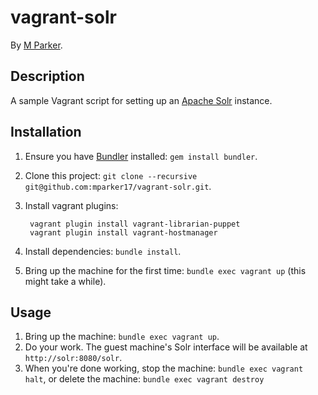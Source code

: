 # vagrant-solr

By [M Parker](https://github.com/mparker17).

## Description

A sample Vagrant script for setting up an [Apache Solr](http://lucene.apache.org/solr/) instance.

## Installation

1. Ensure you have [Bundler](http://bundler.io/) installed: `gem install bundler`.
2. Clone this project: `git clone --recursive git@github.com:mparker17/vagrant-solr.git`.
3. Install vagrant plugins:

		vagrant plugin install vagrant-librarian-puppet
		vagrant plugin install vagrant-hostmanager

4. Install dependencies: `bundle install`.
5. Bring up the machine for the first time: `bundle exec vagrant up` (this might take a while).

## Usage

1. Bring up the machine: `bundle exec vagrant up`.
2. Do your work. The guest machine's Solr interface will be available at `http://solr:8080/solr`.
3. When you're done working, stop the machine: `bundle exec vagrant halt`, or delete the machine: `bundle exec vagrant destroy`
